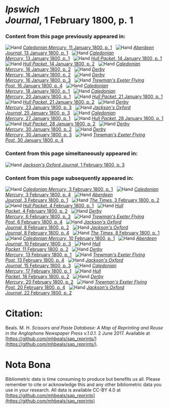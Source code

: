 # *Ipswich Journal*, 1 February 1800, p. 1  
  
### Content from this page previously appeared in:  
![Hand](http://scissorsandpaste.net/wp-content/uploads/2017/06/smallhandpointer.png) [*Caledonian Mercury*, 11 January 1800, p. 1](https://mhbeals.github.io/sap_html/Caledonian-Mercury/Caledonian-Mercury-11-January-1800-p-1)  
![Hand](http://scissorsandpaste.net/wp-content/uploads/2017/06/smallhandpointer.png) [*Aberdeen Journal*, 13 January 1800, p. 1](https://mhbeals.github.io/sap_html/Aberdeen-Journal/Aberdeen-Journal-13-January-1800-p-1)  
![Hand](http://scissorsandpaste.net/wp-content/uploads/2017/06/smallhandpointer.png) [*Caledonian Mercury*, 13 January 1800, p. 1](https://mhbeals.github.io/sap_html/Caledonian-Mercury/Caledonian-Mercury-13-January-1800-p-1)  
![Hand](http://scissorsandpaste.net/wp-content/uploads/2017/06/smallhandpointer.png) [*Hull Packet*, 14 January 1800, p. 1](https://mhbeals.github.io/sap_html/Hull-Packet/Hull-Packet-14-January-1800-p-1)  
![Hand](http://scissorsandpaste.net/wp-content/uploads/2017/06/smallhandpointer.png) [*Hull Packet*, 14 January 1800, p. 2](https://mhbeals.github.io/sap_html/Hull-Packet/Hull-Packet-14-January-1800-p-2)  
![Hand](http://scissorsandpaste.net/wp-content/uploads/2017/06/smallhandpointer.png) [*Caledonian Mercury*, 16 January 1800, p. 2](https://mhbeals.github.io/sap_html/Caledonian-Mercury/Caledonian-Mercury-16-January-1800-p-2)  
![Hand](http://scissorsandpaste.net/wp-content/uploads/2017/06/smallhandpointer.png) [*Derby Mercury*, 16 January 1800, p. 2](https://mhbeals.github.io/sap_html/Derby-Mercury/Derby-Mercury-16-January-1800-p-2)  
![Hand](http://scissorsandpaste.net/wp-content/uploads/2017/06/smallhandpointer.png) [*Derby Mercury*, 16 January 1800, p. 3](https://mhbeals.github.io/sap_html/Derby-Mercury/Derby-Mercury-16-January-1800-p-3)  
![Hand](http://scissorsandpaste.net/wp-content/uploads/2017/06/smallhandpointer.png) [*Trewman's Exeter Flying Post*, 16 January 1800, p. 4](https://mhbeals.github.io/sap_html/Trewman's-Exeter-Flying-Post/Trewman's-Exeter-Flying-Post-16-January-1800-p-4)  
![Hand](http://scissorsandpaste.net/wp-content/uploads/2017/06/smallhandpointer.png) [*Caledonian Mercury*, 18 January 1800, p. 1](https://mhbeals.github.io/sap_html/Caledonian-Mercury/Caledonian-Mercury-18-January-1800-p-1)  
![Hand](http://scissorsandpaste.net/wp-content/uploads/2017/06/smallhandpointer.png) [*Caledonian Mercury*, 20 January 1800, p. 1](https://mhbeals.github.io/sap_html/Caledonian-Mercury/Caledonian-Mercury-20-January-1800-p-1)  
![Hand](http://scissorsandpaste.net/wp-content/uploads/2017/06/smallhandpointer.png) [*Hull Packet*, 21 January 1800, p. 1](https://mhbeals.github.io/sap_html/Hull-Packet/Hull-Packet-21-January-1800-p-1)  
![Hand](http://scissorsandpaste.net/wp-content/uploads/2017/06/smallhandpointer.png) [*Hull Packet*, 21 January 1800, p. 2](https://mhbeals.github.io/sap_html/Hull-Packet/Hull-Packet-21-January-1800-p-2)  
![Hand](http://scissorsandpaste.net/wp-content/uploads/2017/06/smallhandpointer.png) [*Derby Mercury*, 23 January 1800, p. 3](https://mhbeals.github.io/sap_html/Derby-Mercury/Derby-Mercury-23-January-1800-p-3)  
![Hand](http://scissorsandpaste.net/wp-content/uploads/2017/06/smallhandpointer.png) [*Jackson's Oxford Journal*, 25 January 1800, p. 3](https://mhbeals.github.io/sap_html/Jackson's-Oxford-Journal/Jackson's-Oxford-Journal-25-January-1800-p-3)  
![Hand](http://scissorsandpaste.net/wp-content/uploads/2017/06/smallhandpointer.png) [*Caledonian Mercury*, 27 January 1800, p. 1](https://mhbeals.github.io/sap_html/Caledonian-Mercury/Caledonian-Mercury-27-January-1800-p-1)  
![Hand](http://scissorsandpaste.net/wp-content/uploads/2017/06/smallhandpointer.png) [*Hull Packet*, 28 January 1800, p. 1](https://mhbeals.github.io/sap_html/Hull-Packet/Hull-Packet-28-January-1800-p-1)  
![Hand](http://scissorsandpaste.net/wp-content/uploads/2017/06/smallhandpointer.png) [*Hull Packet*, 28 January 1800, p. 2](https://mhbeals.github.io/sap_html/Hull-Packet/Hull-Packet-28-January-1800-p-2)  
![Hand](http://scissorsandpaste.net/wp-content/uploads/2017/06/smallhandpointer.png) [*Derby Mercury*, 30 January 1800, p. 2](https://mhbeals.github.io/sap_html/Derby-Mercury/Derby-Mercury-30-January-1800-p-2)  
![Hand](http://scissorsandpaste.net/wp-content/uploads/2017/06/smallhandpointer.png) [*Derby Mercury*, 30 January 1800, p. 3](https://mhbeals.github.io/sap_html/Derby-Mercury/Derby-Mercury-30-January-1800-p-3)  
![Hand](http://scissorsandpaste.net/wp-content/uploads/2017/06/smallhandpointer.png) [*Trewman's Exeter Flying Post*, 30 January 1800, p. 4](https://mhbeals.github.io/sap_html/Trewman's-Exeter-Flying-Post/Trewman's-Exeter-Flying-Post-30-January-1800-p-4)  
  
### Content from this page simeltaneously appeared in:  
![Hand](http://scissorsandpaste.net/wp-content/uploads/2017/06/smallhandpointer.png) [*Jackson's Oxford Journal*, 1 February 1800, p. 3](https://mhbeals.github.io/sap_html/Jackson's-Oxford-Journal/Jackson's-Oxford-Journal-1-February-1800-p-3)  
  
### Content from this page subsequently appeared in:  
![Hand](http://scissorsandpaste.net/wp-content/uploads/2017/06/smallhandpointer.png) [*Caledonian Mercury*, 3 February 1800, p. 1](https://mhbeals.github.io/sap_html/Caledonian-Mercury/Caledonian-Mercury-3-February-1800-p-1)  
![Hand](http://scissorsandpaste.net/wp-content/uploads/2017/06/smallhandpointer.png) [*Caledonian Mercury*, 3 February 1800, p. 4](https://mhbeals.github.io/sap_html/Caledonian-Mercury/Caledonian-Mercury-3-February-1800-p-4)  
![Hand](http://scissorsandpaste.net/wp-content/uploads/2017/06/smallhandpointer.png) [*Aberdeen Journal*, 3 February 1800, p. 1](https://mhbeals.github.io/sap_html/Aberdeen-Journal/Aberdeen-Journal-3-February-1800-p-1)  
![Hand](http://scissorsandpaste.net/wp-content/uploads/2017/06/smallhandpointer.png) [*The Times*, 3 February 1800, p. 2](https://mhbeals.github.io/sap_html/The-Times/The-Times-3-February-1800-p-2)  
![Hand](http://scissorsandpaste.net/wp-content/uploads/2017/06/smallhandpointer.png) [*Hull Packet*, 4 February 1800, p. 1](https://mhbeals.github.io/sap_html/Hull-Packet/Hull-Packet-4-February-1800-p-1)  
![Hand](http://scissorsandpaste.net/wp-content/uploads/2017/06/smallhandpointer.png) [*Hull Packet*, 4 February 1800, p. 2](https://mhbeals.github.io/sap_html/Hull-Packet/Hull-Packet-4-February-1800-p-2)  
![Hand](http://scissorsandpaste.net/wp-content/uploads/2017/06/smallhandpointer.png) [*Derby Mercury*, 6 February 1800, p. 3](https://mhbeals.github.io/sap_html/Derby-Mercury/Derby-Mercury-6-February-1800-p-3)  
![Hand](http://scissorsandpaste.net/wp-content/uploads/2017/06/smallhandpointer.png) [*Trewman's Exeter Flying Post*, 6 February 1800, p. 4](https://mhbeals.github.io/sap_html/Trewman's-Exeter-Flying-Post/Trewman's-Exeter-Flying-Post-6-February-1800-p-4)  
![Hand](http://scissorsandpaste.net/wp-content/uploads/2017/06/smallhandpointer.png) [*Jackson's Oxford Journal*, 8 February 1800, p. 2](https://mhbeals.github.io/sap_html/Jackson's-Oxford-Journal/Jackson's-Oxford-Journal-8-February-1800-p-2)  
![Hand](http://scissorsandpaste.net/wp-content/uploads/2017/06/smallhandpointer.png) [*Jackson's Oxford Journal*, 8 February 1800, p. 4](https://mhbeals.github.io/sap_html/Jackson's-Oxford-Journal/Jackson's-Oxford-Journal-8-February-1800-p-4)  
![Hand](http://scissorsandpaste.net/wp-content/uploads/2017/06/smallhandpointer.png) [*The Times*, 8 February 1800, p. 1](https://mhbeals.github.io/sap_html/The-Times/The-Times-8-February-1800-p-1)  
![Hand](http://scissorsandpaste.net/wp-content/uploads/2017/06/smallhandpointer.png) [*Caledonian Mercury*, 10 February 1800, p. 1](https://mhbeals.github.io/sap_html/Caledonian-Mercury/Caledonian-Mercury-10-February-1800-p-1)  
![Hand](http://scissorsandpaste.net/wp-content/uploads/2017/06/smallhandpointer.png) [*Aberdeen Journal*, 10 February 1800, p. 3](https://mhbeals.github.io/sap_html/Aberdeen-Journal/Aberdeen-Journal-10-February-1800-p-3)  
![Hand](http://scissorsandpaste.net/wp-content/uploads/2017/06/smallhandpointer.png) [*Hull Packet*, 11 February 1800, p. 2](https://mhbeals.github.io/sap_html/Hull-Packet/Hull-Packet-11-February-1800-p-2)  
![Hand](http://scissorsandpaste.net/wp-content/uploads/2017/06/smallhandpointer.png) [*Derby Mercury*, 13 February 1800, p. 1](https://mhbeals.github.io/sap_html/Derby-Mercury/Derby-Mercury-13-February-1800-p-1)  
![Hand](http://scissorsandpaste.net/wp-content/uploads/2017/06/smallhandpointer.png) [*Trewman's Exeter Flying Post*, 13 February 1800, p. 4](https://mhbeals.github.io/sap_html/Trewman's-Exeter-Flying-Post/Trewman's-Exeter-Flying-Post-13-February-1800-p-4)  
![Hand](http://scissorsandpaste.net/wp-content/uploads/2017/06/smallhandpointer.png) [*Jackson's Oxford Journal*, 15 February 1800, p. 3](https://mhbeals.github.io/sap_html/Jackson's-Oxford-Journal/Jackson's-Oxford-Journal-15-February-1800-p-3)  
![Hand](http://scissorsandpaste.net/wp-content/uploads/2017/06/smallhandpointer.png) [*Caledonian Mercury*, 17 February 1800, p. 1](https://mhbeals.github.io/sap_html/Caledonian-Mercury/Caledonian-Mercury-17-February-1800-p-1)  
![Hand](http://scissorsandpaste.net/wp-content/uploads/2017/06/smallhandpointer.png) [*Hull Packet*, 18 February 1800, p. 2](https://mhbeals.github.io/sap_html/Hull-Packet/Hull-Packet-18-February-1800-p-2)  
![Hand](http://scissorsandpaste.net/wp-content/uploads/2017/06/smallhandpointer.png) [*Derby Mercury*, 20 February 1800, p. 2](https://mhbeals.github.io/sap_html/Derby-Mercury/Derby-Mercury-20-February-1800-p-2)  
![Hand](http://scissorsandpaste.net/wp-content/uploads/2017/06/smallhandpointer.png) [*Trewman's Exeter Flying Post*, 20 February 1800, p. 4](https://mhbeals.github.io/sap_html/Trewman's-Exeter-Flying-Post/Trewman's-Exeter-Flying-Post-20-February-1800-p-4)  
![Hand](http://scissorsandpaste.net/wp-content/uploads/2017/06/smallhandpointer.png) [*Jackson's Oxford Journal*, 22 February 1800, p. 2](https://mhbeals.github.io/sap_html/Jackson's-Oxford-Journal/Jackson's-Oxford-Journal-22-February-1800-p-2)  


# Citation: 

Beals. M. H. *Scissors and Paste Database: A Map of Reprinting and Reuse in the Anglophone Newspaper Press v.1.0.1.* 2 June 2017. Available at [https://github.com/mhbeals/sap_reprints/](https://github.com/mhbeals/sap_reprints/). 

# Nota Bona

Bibliometric data is time consuming to produce but benefits us all. Please remember to cite or acknowledge this and any other bibliometric data you use in your research. All data is available CC-BY 4.0 at [https://github.com/mhbeals/sap_reprints](https://github.com/mhbeals/sap_reprints)
